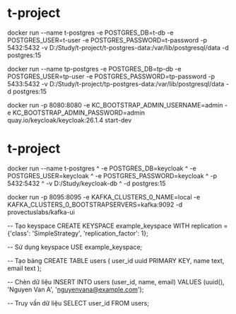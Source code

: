 # t-project
docker run --name t-postgres -e POSTGRES_DB=t-db -e POSTGRES_USER=t-user -e POSTGRES_PASSWORD=t-password -p 5432:5432 -v D:/Study/t-project/t-postgres-data:/var/lib/postgresql/data -d postgres:15


docker run --name tp-postgres -e POSTGRES_DB=tp-db -e POSTGRES_USER=tp-user -e POSTGRES_PASSWORD=tp-password -p 5433:5432 -v D:/Study/t-project/tp-postgres-data:/var/lib/postgresql/data -d postgres:15


docker run -p 8080:8080 -e KC_BOOTSTRAP_ADMIN_USERNAME=admin -e KC_BOOTSTRAP_ADMIN_PASSWORD=admin quay.io/keycloak/keycloak:26.1.4 start-dev

# t-project
docker run --name t-postgres ^
-e POSTGRES_DB=keycloak ^
-e POSTGRES_USER=keycloak ^
-e POSTGRES_PASSWORD=keycloak ^
-p 5432:5432 ^
-v D:/Study/keycloak-db ^
-d postgres:15

docker run -p 8095:8095 -e KAFKA_CLUSTERS_0_NAME=local -e KAFKA_CLUSTERS_0_BOOTSTRAPSERVERS=kafka:9092 -d provectuslabs/kafka-ui

-- Tạo keyspace
CREATE KEYSPACE example_keyspace
WITH replication = {'class': 'SimpleStrategy', 'replication_factor': 1};

-- Sử dụng keyspace
USE example_keyspace;

-- Tạo bảng
CREATE TABLE users (
  user_id uuid PRIMARY KEY,
  name text,
  email text
);

-- Chèn dữ liệu
INSERT INTO users (user_id, name, email)
VALUES (uuid(), 'Nguyen Van A', 'nguyenvana@example.com');

-- Truy vấn dữ liệu
SELECT user_id FROM users;
